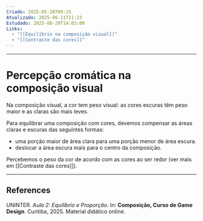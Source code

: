 ```yaml
---
Criado: 2025-05-26T09:25
Atualizado: 2025-06-11T11:23
Estudado: 2025-08-29T14:03:00
Links:
  - "[[Equilíbrio na composição visual]]"
  - "[[Contraste das cores]]"
---
```

---
# Percepção cromática na composição visual

Na composição visual, a cor tem peso visual: as cores escuras têm peso maior e as claras são mais leves.

Para equilibrar uma composição com cores, devemos compensar as áreas claras e escuras das seguintes formas: 

- uma porção maior de área clara para uma porção menor de área escura.
- deslocar a área escura mais para o centro da composição.

Percebemos o peso da cor de acordo com as cores ao ser redor (ver mais em  [[Contraste das cores]]).

---
## References

UNINTER.  _Aula 2: Equilíbrio e Proporção_. In: **Composição, Curso de Game Design**. Curitiba, 2025. Material didático online.